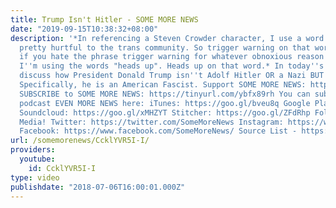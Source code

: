 ```yaml
---
title: Trump Isn't Hitler - SOME MORE NEWS
date: "2019-09-15T10:38:32+08:00"
description: '*In referencing a Steven Crowder character, I use a word that can be
  pretty hurtful to the trans community. So trigger warning on that word, or like
  if you hate the phrase trigger warning for whatever obnoxious reason then just imagine
  I''m using the words "heads up". Heads up on that word.* In today''s episode, we
  discuss how President Donald Trump isn''t Adolf Hitler OR a Nazi BUT he is a fascist.
  Specifically, he is an American Fascist. Support SOME MORE NEWS: http://www.patreon.com/SomeMoreNews
  SUBSCRIBE to SOME MORE NEWS: https://tinyurl.com/ybfx89rh You can subscribe to our
  podcast EVEN MORE NEWS here: iTunes: https://goo.gl/bveu8q Google Play: https://goo.gl/zpnhN9
  Soundcloud: https://goo.gl/xMHZYT Stitcher: https://goo.gl/ZFdRhp Follow us on social
  Media! Twitter: https://twitter.com/SomeMoreNews Instagram: https://www.instagram.com/SomeMoreNews/
  Facebook: https://www.facebook.com/SomeMoreNews/ Source List - https://goo.gl/c1TND7'
url: /somemorenews/CcklYVR5I-I/
providers:
  youtube:
    id: CcklYVR5I-I
type: video
publishdate: "2018-07-06T16:00:01.000Z"
---
```

